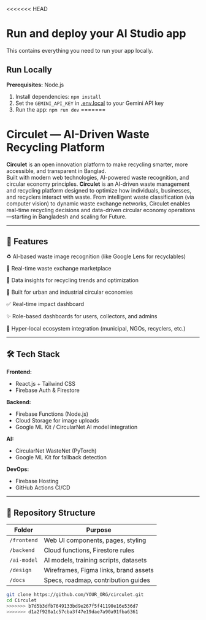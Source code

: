 <<<<<<< HEAD
# Run and deploy your AI Studio app

This contains everything you need to run your app locally.

## Run Locally

**Prerequisites:**  Node.js


1. Install dependencies:
   `npm install`
2. Set the `GEMINI_API_KEY` in [.env.local](.env.local) to your Gemini API key
3. Run the app:
   `npm run dev`
=======
# Circulet — AI-Driven Waste Recycling Platform

**Circulet** is an open innovation platform to make recycling smarter, more accessible, and transparent in Banglad.  
Built with modern web technologies, AI-powered waste recognition, and circular economy principles.
**Circulet** is an AI-driven waste management and recycling platform designed to optimize how individuals, businesses, and recyclers interact with waste. From intelligent waste classification (via computer vision) to dynamic waste exchange networks, Circulet enables real-time recycling decisions and data-driven circular economy operations—starting in Bangladesh and scaling for Future.

---

## 🌟 Features

♻️ AI-based waste image recognition (like Google Lens for recyclables)

🔁 Real-time waste exchange marketplace

🧠 Data insights for recycling trends and optimization

🌱 Built for urban and industrial circular economies

✅ Real-time impact dashboard

✨ Role-based dashboards for users, collectors, and admins  

📍 Hyper-local ecosystem integration (municipal, NGOs, recyclers, etc.)

---

## 🛠 Tech Stack

**Frontend:**  
- React.js + Tailwind CSS  
- Firebase Auth & Firestore  

**Backend:**  
- Firebase Functions (Node.js)  
- Cloud Storage for image uploads  
- Google ML Kit / CircularNet AI model integration  

**AI:**  
- CircularNet WasteNet (PyTorch)  
- Google ML Kit for fallback detection  

**DevOps:**  
- Firebase Hosting  
- GitHub Actions CI/CD  

---

## 📁 Repository Structure

| Folder | Purpose |
|--------|---------|
| `/frontend` | Web UI components, pages, styling |
| `/backend` | Cloud functions, Firestore rules |
| `/ai-model` | AI models, training scripts, datasets |
| `/design` | Wireframes, Figma links, brand assets |
| `/docs` | Specs, roadmap, contribution guides |

```bash
git clone https://github.com/YOUR_ORG/circulet.git
cd Circulet
>>>>>>> b7d5b3dfb7649133bd9e267f5f41190e16e536d7
>>>>>>> d1a2f920a1c57cba3f47e19dae7a90a91fba6361
